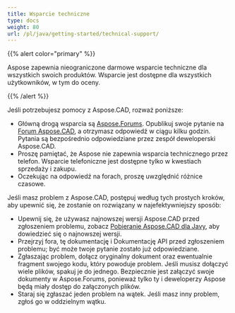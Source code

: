 ```yaml
---
title: Wsparcie techniczne
type: docs
weight: 80
url: /pl/java/getting-started/technical-support/
---
```


{{% alert color="primary" %}}

Aspose zapewnia nieograniczone darmowe wsparcie techniczne dla wszystkich swoich produktów. Wsparcie jest dostępne dla wszystkich użytkowników, w tym do oceny.

{{% /alert %}}

Jeśli potrzebujesz pomocy z Aspose.CAD, rozważ poniższe:

- Główną drogą wsparcia są [Aspose.Forums](https://forum.aspose.com/). Opublikuj swoje pytanie na [Forum Aspose.CAD](https://forum.aspose.com/c/cad/19), a otrzymasz odpowiedź w ciągu kilku godzin. Pytania są bezpośrednio odpowiedziane przez zespół deweloperski Aspose.CAD.
- Proszę pamiętać, że Aspose nie zapewnia wsparcia technicznego przez telefon. Wsparcie telefoniczne jest dostępne tylko w kwestiach sprzedaży i zakupu.
- Oczekując na odpowiedź na forach, proszę uwzględnić różnice czasowe.

Jeśli masz problem z Aspose.CAD, postępuj według tych prostych kroków, aby upewnić się, że zostanie on rozwiązany w najefektywniejszy sposób:

- Upewnij się, że używasz najnowszej wersji Aspose.CAD przed zgłoszeniem problemu, zobacz [Pobieranie Aspose.CAD dla Javy](https://releases.aspose.com/java/repo/com/aspose/aspose-cad/), aby dowiedzieć się o najnowszej wersji.
- Przejrzyj fora, tę dokumentację i Dokumentację API przed zgłoszeniem problemu; być może twoje pytanie zostało już odpowiedziane.
- Zgłaszając problem, dołącz oryginalny dokument oraz ewentualnie fragment swojego kodu, który powoduje problem. Jeśli musisz dołączyć wiele plików, spakuj je do jednego. Bezpiecznie jest załączyć swoje dokumenty w Aspose.Forums, ponieważ tylko ty i deweloperzy Aspose będą miały dostęp do załączonych plików.
- Staraj się zgłaszać jeden problem na wątek. Jeśli masz inny problem, zgłoś go w oddzielnym wątku.
